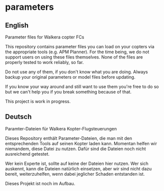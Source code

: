 # parameters
## English
Parameter files for Walkera copter FCs

This repository contains parameter files you can load on your copters via the appropriate tools (e.g. APM Planner).
For the time being, we do not support users on using these files themselves. None of the files are properly tested to work reliably, so far.

Do not use any of them, if you don't know what you are doing.
Always backup your original parameters or model files before updating.

If you know your way around and still want to use them you're free to do so but we can't help you if you break something because of that.

This project is work in progress.

## Deutsch
Paramter-Dateien für Walkera Kopter-Flugsteuerungen

Dieses Repository enthält Parameter-Dateien, die man mit den entsprechenden Tools auf seinen Kopter laden kann.
Momentan helfen wir niemandem, diese Datei zu nutzen. Dafür sind die Dateien noch nicht ausreichend getestet.

Wer kein Experte ist, sollte auf keine der Dateien hier nutzen.
Wer sich auskennt, kann die Dateien natürlich einsetzen, aber wir sind nicht dazu bereit, weiterzuhelfen, wenn dabei jeglicher Schaden entstanden ist.

Dieses Projekt ist noch im Aufbau.

